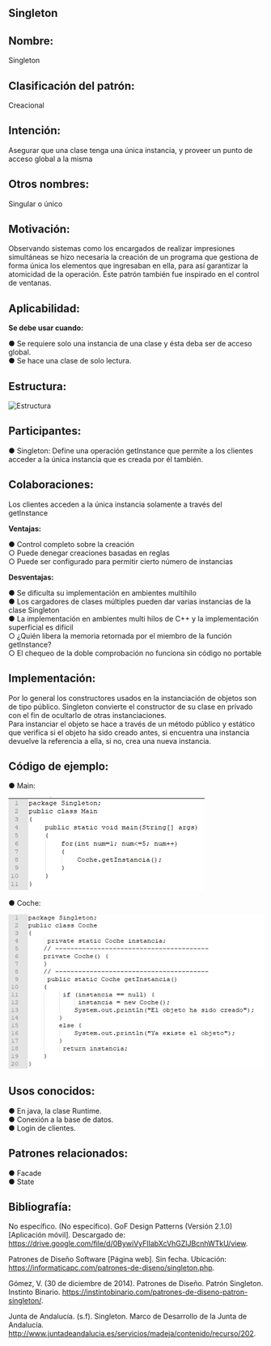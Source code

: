 ## Singleton

## Nombre:

Singleton

## Clasificación del patrón:

Creacional

## Intención:

Asegurar que una clase tenga una única instancia, y proveer un punto de acceso global a la
misma

## Otros nombres:

Singular o único

## Motivación:

Observando sistemas como los encargados de realizar impresiones simultáneas se hizo necesaria
la creación de un programa que gestiona de forma única los elementos que ingresaban en ella,
para así garantizar la atomicidad de la operación. Éste patrón también fue inspirado en el control
de ventanas.

## Aplicabilidad:

**Se debe usar cuando:**

● Se requiere solo una instancia de una clase y ésta deba ser de acceso global.  
● Se hace una clase de solo lectura.  

## Estructura:

![Estructura](https://github.com/brayanpasa99/Patrones/blob/master/Patrones%20creacionales/Singleton/Im%C3%A1genes/Estructura.png)

## Participantes:

● Singleton: Define una operación getInstance que permite a los clientes acceder a la única
instancia que es creada por él también.  

## Colaboraciones:

Los clientes acceden a la única instancia solamente a través del getInstance  

**Ventajas:**

● Control completo sobre la creación  
○ Puede denegar creaciones basadas en reglas  
○ Puede ser configurado para permitir cierto número de instancias  

**Desventajas:**

● Se dificulta su implementación en ambientes multihilo  
● Los cargadores de clases múltiples pueden dar varias instancias de la clase Singleton   
● La implementación en ambientes multi hilos de C++ y la implementación superficial es
difícil  
○ ¿Quién libera la memoria retornada por el miembro de la función getInstance?  
○ El chequeo de la doble comprobación no funciona sin código no portable  

## Implementación:

Por lo general los constructores usados en la instanciación de objetos son de tipo público.
Singleton convierte el constructor de su clase en privado con el fin de ocultarlo de otras
instanciaciones.  
Para instanciar el objeto se hace a través de un método público y estático que verifica si el objeto
ha sido creado antes, si encuentra una instancia devuelve la referencia a ella, si no, crea una
nueva instancia.  

## Código de ejemplo:

● Main:

![Main](https://github.com/brayanpasa99/Patrones/blob/master/Patrones%20creacionales/Singleton/Im%C3%A1genes/C%C3%B3digo%20de%20ejemplo%201.png)

● Coche:

![Coche](https://github.com/brayanpasa99/Patrones/blob/master/Patrones%20creacionales/Singleton/Im%C3%A1genes/C%C3%B3digo%20de%20ejemplo%202.png)

## Usos conocidos:

● En java, la clase Runtime.  
● Conexión a la base de datos.  
● Login de clientes.  

## Patrones relacionados:

● Facade  
● State  

## Bibliografía:

No específico. (No específico). GoF Design Patterns (Versión 2.1.0) [Aplicación móvil].
Descargado de: ​https://drive.google.com/file/d/0BywiVyFlIabXcVhGZlJBcnhWTkU/view​.  

Patrones de Diseño Software [Página web]. Sin fecha. Ubicación:
https://informaticapc.com/patrones-de-diseno/singleton.php​.  

Gómez, V. (30 de diciembre de 2014). Patrones de Diseño. Patrón Singleton. Instinto Binario.
https://instintobinario.com/patrones-de-diseno-patron-singleton/​.  

Junta de Andalucía. (s.f). Singleton. Marco de Desarrollo de la Junta de Andalucía.
http://www.juntadeandalucia.es/servicios/madeja/contenido/recurso/202​.
